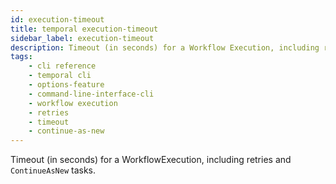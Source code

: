 ```yaml
---
id: execution-timeout
title: temporal execution-timeout
sidebar_label: execution-timeout
description: Timeout (in seconds) for a Workflow Execution, including retries and continue-as-new tasks.
tags: 
    - cli reference
    - temporal cli
    - options-feature
    - command-line-interface-cli
    - workflow execution
    - retries
    - timeout
    - continue-as-new
---
```


Timeout (in seconds) for a WorkflowExecution, including retries and `ContinueAsNew` tasks.
